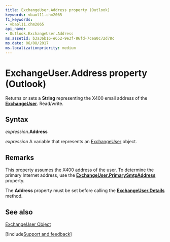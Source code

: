 ```yaml
---
title: ExchangeUser.Address property (Outlook)
keywords: vbaol11.chm2065
f1_keywords:
- vbaol11.chm2065
api_name:
- Outlook.ExchangeUser.Address
ms.assetid: b3a36b16-e652-9e3f-86fd-7cea0c72d78c
ms.date: 06/08/2017
ms.localizationpriority: medium
---
```



# ExchangeUser.Address property (Outlook)

Returns or sets a **String** representing the X400 email address of the **[ExchangeUser](Outlook.ExchangeUser.md)**. Read/write.


## Syntax

_expression_.**Address**

_expression_ A variable that represents an [ExchangeUser](Outlook.ExchangeUser.md) object.


## Remarks

This property assumes the X400 address of the user. To determine the primary Internet address, use the **[ExchangeUser.PrimarySmtpAddress](Outlook.ExchangeUser.PrimarySmtpAddress.md)** property.

The **Address** property must be set before calling the **[ExchangeUser.Details](Outlook.ExchangeUser.Details.md)** method.


## See also


[ExchangeUser Object](Outlook.ExchangeUser.md)

[!include[Support and feedback](~/includes/feedback-boilerplate.md)]